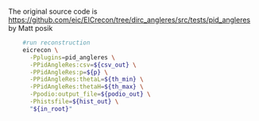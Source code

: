 The original source code is https://github.com/eic/EICrecon/tree/dirc_angleres/src/tests/pid_angleres by Matt posik

```bash
    #run reconstruction
    eicrecon \
      -Pplugins=pid_angleres \
      -PPidAngleRes:csv=${csv_out} \
      -PPidAngleRes:p=${p} \
      -PPidAngleRes:thetaL=${th_min} \
      -PPidAngleRes:thetaH=${th_max} \
      -Ppodio:output_file=${podio_out} \
      -Phistsfile=${hist_out} \
      "${in_root}"
```
